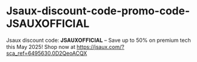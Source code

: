 # Jsaux-discount-code-promo-code-JSAUXOFFICIAL
Jsaux discount code: 𝐉𝐒𝐀𝐔𝐗𝐎𝐅𝐅𝐈𝐂𝐈𝐀𝐋 – Save up to 50% on premium tech this May 2025!  Shop now at  https://jsaux.com/?sca_ref=6495630.0D2QeoACQX
